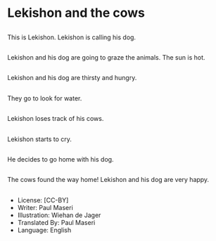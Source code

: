# Lekishon and the cows

##
This is Lekishon.
Lekishon is calling
his dog.

##
Lekishon and his dog
are going to graze
the animals.
The sun is hot.

##
Lekishon and his dog
are thirsty and hungry.

##
They go to look
for water.

##
Lekishon loses track
of his cows.

##
Lekishon starts to cry.

##
He decides to go
home with his dog.

##
The cows found
the way home!
Lekishon and his dog
are very happy.

##
* License: [CC-BY]
* Writer: Paul Maseri
* Illustration: Wiehan de Jager
* Translated By: Paul Maseri
* Language: English

